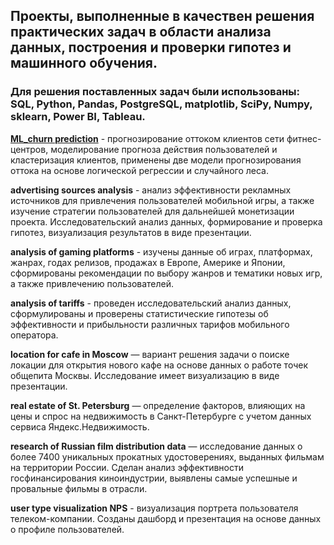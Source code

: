 ## Проекты, выполненные в качествен решения практических задач в области анализа данных, построения и проверки гипотез и машинного обучения.

### Для решения поставленных задач были использованы: SQL, Python, Pandas, PostgreSQL, matplotlib, SciPy, Numpy, sklearn, Power BI, Tableau.

**[ML_churn prediction](https://github.com/NataliSedova/my_projects/tree/main/ML_churn%20prediction)** - прогнозирование оттоком клиентов сети фитнес-центров, моделирование прогноза действия пользователей и кластеризация клиентов, применены две модели прогнозирования оттока на основе логической регрессии и случайного леса. 

**advertising sources analysis** - анализ эффективности рекламных источников для привлечения пользователей мобильной игры, а также изучение стратегии пользователей для дальнейшей монетизации проекта. Исследовательский анализ данных, формирование и проверка гипотез, визуализация результатов в виде презентации.

**analysis of gaming platforms**  - изучены данные об играх, платформах, жанрах, годах релизов, продажах в Европе, Америке и Японии, сформированы рекомендации по выбору жанров и тематики новых игр, а также привлечению пользователей. 

**analysis of tariffs** - проведен исследовательский анализ данных, сформулированы и проверены статистические гипотезы об эффективности и прибыльности различных тарифов мобильного оператора.

**location for cafe in Moscow** — вариант решения задачи о поиске локации для открытия нового кафе на основе данных о работе точек общепита Москвы. Исследование имеет визуализацию в виде презентации.

**real estate of St. Petersburg** — определение факторов, влияющих на цены и спрос на недвижимость в Санкт-Петербурге с учетом данных сервиса Яндекс.Недвижимость.

**research of Russian film distribution data** — исследование данных о более 7400 уникальных прокатных удостоверениях, выданных фильмам на территории России. Сделан анализ эффективности госфинансирования киноиндустрии, выявлены самые успешные и провальные фильмы в отрасли. 

**user type visualization NPS** - визуализация портрета пользователя телеком-компании. Созданы дашборд и презентация на основе данных о профиле пользователей. 

